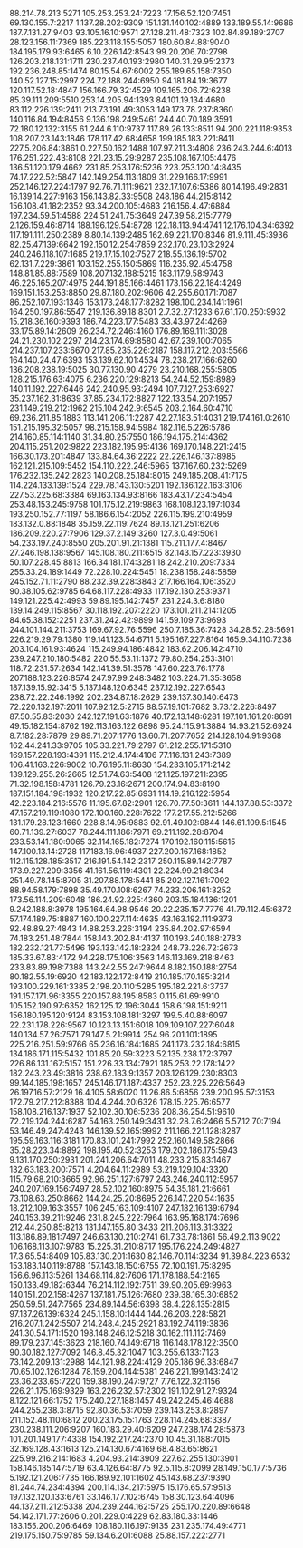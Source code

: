 88.214.78.213:5271
105.253.253.24:7223
17.156.52.120:7451
69.130.155.7:2217
1.137.28.202:9309
151.131.140.102:4889
133.189.55.14:9686
187.7.131.27:9403
93.105.16.10:9571
27.128.211.48:7323
102.84.89.189:2707
28.123.156.11:7369
185.223.118.155:5057
180.60.84.88:9040
184.195.179.93:6465
6.10.226.142:8543
99.20.206.70:2798
126.203.218.131:1711
230.237.40.193:2980
140.31.29.95:2373
192.236.248.85:1474
80.15.54.67:6002
255.189.65.158:7350
140.52.127.15:2997
224.72.188.244:6950
94.181.84.19:3677
120.117.52.18:4847
156.166.79.32:4529
109.165.206.72:6238
85.39.111.209:5510
253.14.205.94:1393
84.101.19.134:4680
83.112.226.139:2411
213.73.191.49:3053
149.173.78.237:8360
140.116.84.194:8456
9.136.198.249:5461
244.40.70.189:3591
72.180.12.132:3155
61.244.6.110:9737
117.89.26.133:8511
94.200.221.118:9353
108.207.23.143:1846
178.117.42.68:4658
199.185.183.221:8411
227.5.206.84:3861
0.227.50.162:1488
107.97.211.3:4808
236.243.244.6:4013
176.251.222.43:8108
221.23.15.29:9287
235.108.167.105:4476
136.51.120.179:4662
231.85.253.176:5236
223.253.120.14:8435
74.17.222.52:5847
142.149.254.113:1809
31.229.166.17:9991
252.146.127.224:1797
92.76.71.111:9621
232.17.107.6:5386
80.14.196.49:2831
16.139.14.227:9163
156.143.82.33:9508
248.186.44.215:8142
156.108.41.182:2352
93.34.200.105:4683
216.156.4.47:6884
197.234.59.51:4588
224.51.241.75:3649
247.39.58.215:7779
2.126.159.46:8714
188.196.129.54:8728
122.18.113.94:4741
12.176.104.34:6392
117.191.111.250:2389
8.80.14.139:2485
162.69.221.170:8346
81.9.111.45:3936
82.25.47.139:6642
192.150.12.254:7859
232.170.23.103:2924
240.246.118.107:1685
219.17.15.102:7527
218.55.136.19:5702
62.131.7.229:3861
103.152.255.150:5869
116.235.92.45:4758
148.81.85.88:7589
108.207.132.188:5215
183.117.9.58:9743
46.225.165.207:4975
244.191.85.166:4461
173.156.22.184:4249
169.151.153.253:8850
29.87.180.202:9606
42.255.60.171:7087
86.252.107.193:1346
153.173.248.177:8282
198.100.234.141:1961
164.250.197.86:5547
219.136.89.18:8301
2.7.32.27:1233
67.61.170.250:9932
15.218.36.160:9393
186.74.223.177:5483
33.43.97.24:4269
33.175.89.14:2609
26.234.72.246:4160
176.89.169.111:3028
24.21.230.102:2297
214.23.174.69:8580
42.67.239.100:7065
214.237.107.233:6670
217.85.235.226:2187
158.117.212.203:5566
164.140.24.47:6393
153.139.62.101:4534
78.238.217.166:6260
136.208.238.19:5025
30.77.130.90:4279
23.210.168.255:5805
128.215.176.63:4075
6.236.220.129:8213
54.244.52.159:8989
140.11.192.227:6446
242.240.95.93:2494
107.7.127.253:6927
35.237.162.31:8639
37.85.234.172:8827
122.133.54.207:1957
231.149.219.212:1962
215.104.242.9:6545
203.2.164.60:4710
69.236.211.85:1883
113.141.206.11:2287
42.27.183.51:4031
219.174.161.0:2610
151.215.195.32:5057
98.215.158.94:5984
182.116.5.226:5786
214.160.85.114:1140
31.34.80.25:7550
186.194.175.214:4362
204.115.251.202:9822
223.182.195.95:4136
169.170.148.221:2415
166.30.173.201:4847
133.84.64.36:2222
22.226.146.137:8985
162.121.215.109:5452
154.110.222.246:5965
137.167.60.232:5269
176.232.135.242:2823
140.208.25.184:8015
249.185.208.41:7175
114.224.133.139:1524
229.78.143.130:5201
192.136.122.163:3106
227.53.225.68:3384
69.163.134.93:8166
183.43.17.234:5454
253.48.153.245:9758
101.175.12.219:9863
168.108.123.197:1034
193.250.152.77:1197
58.186.6.154:2052
226.115.199.210:4959
183.132.0.88:1848
35.159.22.119:7624
89.13.121.251:6206
186.209.220.27:7906
129.37.2.149:3260
127.3.0.49:5061
54.233.197.240:8550
205.201.91.21:1381
115.211.177.4:8467
27.246.198.138:9567
145.108.180.211:6515
82.143.157.223:3930
50.107.228.45:8813
166.34.181.174:3281
18.242.210.209:7334
255.33.24.189:1449
72.228.10.224:5451
18.238.158.248:5859
245.152.71.11:2790
88.232.39.228:3843
217.166.164.106:3520
90.38.105.62:9785
64.68.117.228:4933
117.192.130.253:9371
149.121.225.42:4993
59.89.195.142:7457
231.224.3.6:8180
139.14.249.115:8567
30.118.192.207:2220
173.101.211.214:1205
84.65.38.152:2251
237.31.242.42:9899
141.59.109.73:9693
244.101.144.211:3753
169.67.92.76:5596
250.7.185.36:7428
34.28.52.28:5691
226.219.29.79:1380
119.141.123.54:6711
5.195.167.227:8164
165.9.34.110:7238
203.104.161.93:4624
115.249.94.186:4842
183.62.206.142:4710
239.247.210.180:5482
220.55.53.11:1372
79.80.254.253:3101
118.72.231.57:2634
142.141.39.51:3578
147.60.223.76:1778
207.188.123.226:8574
247.97.99.248:3482
103.224.71.35:3658
187.139.15.92:3415
5.137.148.120:6345
237.12.192.227:6543
238.72.22.246:1992
202.234.87.18:2629
239.137.30.140:6473
72.220.132.197:2011
107.92.12.5:2715
88.57.19.101:7682
3.73.12.226:8497
87.50.55.83:2030
242.127.191.63:1876
40.172.13.148:6281
197.101.161.20:8691
49.15.182.154:8762
192.113.163.122:6898
95.24.115.91:3884
14.93.21.52:6924
8.7.182.28:7879
29.89.71.207:1776
13.60.71.207:7652
214.128.104.91:9368
162.44.241.33:9705
105.33.221.79:2797
61.212.255.171:5310
169.157.228.193:4391
115.212.4.174:4106
77.116.131.243:7389
106.41.163.226:9002
10.76.195.11:8630
154.233.105.171:2142
139.129.255.26:2665
12.51.74.63:5408
121.125.197.211:2395
71.32.198.158:4781
126.79.23.16:2671
200.174.94.83:8190
187.151.184.198:1932
120.217.22.85:6931
114.19.216.122:5954
42.223.184.216:5576
11.195.67.82:2901
126.70.77.50:3611
144.137.88.53:3372
47.157.219.119:1080
172.100.160.228:7622
177.217.55.212:5266
131.179.28.123:1660
228.8.14.95:9883
92.91.49.102:9844
146.61.109.5:1545
60.71.139.27:6037
78.244.111.186:7971
69.211.192.28:8704
233.53.141.180:9065
32.114.165.182:7274
170.192.160.115:5615
147.100.13.14:2728
117.183.16.96:4937
227.200.167.168:1852
112.115.128.185:3517
216.191.54.142:2317
250.115.89.142:7787
173.9.227.209:3356
41.161.56.119:4301
22.224.99.21:8034
251.49.78.145:8705
31.207.88.178:5441
85.202.127.161:7092
88.94.58.179:7898
35.49.170.108:6267
74.233.206.161:3252
173.56.114.209:6048
186.24.92.225:4360
203.15.184.136:1201
9.242.188.8:3978
195.164.64.98:9546
20.22.235.157:7776
41.79.112.45:6372
57.174.189.75:8887
160.100.227.114:4635
43.163.192.111:9373
92.48.89.27:4843
14.88.253.226:3194
235.84.202.97:6594
74.183.251.48:7844
158.143.202.84:4137
110.193.240.188:2783
182.232.121.77:5496
193.133.142.18:2324
248.73.226.72:2673
185.33.67.83:4172
94.228.175.106:3563
146.113.169.218:8463
233.83.89.198:7388
143.242.55.247:9644
8.182.150.188:2754
80.182.55.19:6920
42.183.122.172:8419
210.185.170.185:3214
193.100.229.161:3385
2.198.20.110:5285
195.182.221.6:3737
191.157.171.96:3355
220.157.88.195:8583
0.115.61.69:9910
105.152.190.97:6352
162.125.12.196:3044
158.6.198.151:9211
156.180.195.120:9124
83.153.108.181:3297
199.5.40.88:6097
22.231.178.226:9567
10.123.13.151:6018
109.109.107.227:6048
140.134.57.26:7571
79.147.5.21:9914
254.96.201.101:1895
225.216.251.59:9766
65.236.16.184:1685
241.173.232.184:6815
134.186.171.115:5432
101.85.20.59:3223
52.135.238.172:3797
226.86.131.167:5157
151.226.33.134:7921
185.253.22.178:1422
182.243.23.49:3816
238.62.183.9:1357
203.126.129.230:8303
99.144.185.198:1657
245.146.171.187:4337
252.23.225.226:5649
26.197.16.57:2129
16.4.105.58:6020
11.26.86.5:6856
239.200.95.57:3153
172.79.217.212:8388
104.4.244.20:6326
178.15.225.76:6577
158.108.216.137:1937
52.102.30.106:5236
208.36.254.51:9610
72.219.124.244:6287
54.163.250.149:3431
32.28.7.6:2466
5.57.12.70:7194
53.146.49.247:4243
146.139.52.165:9992
211.166.221.128:8287
195.59.163.116:3181
170.83.101.241:7992
252.160.149.58:2866
35.28.223.34:8892
198.195.40.52:3253
179.202.186.175:5943
9.131.170.250:2931
201.241.206.64:7011
48.233.215.83:1467
132.63.183.200:7571
4.204.64.11:2989
53.219.129.104:3320
115.79.68.210:3665
92.96.251.127:6797
243.246.240.112:5957
240.207.169.156:7497
28.52.102.160:8975
54.35.181.21:6661
73.108.63.250:8662
144.24.25.20:8695
226.147.220.54:1635
18.212.109.163:3557
106.245.163.109:4107
247.182.16.139:6794
240.153.39.211:9246
231.8.245.222:7964
163.95.168.174:7696
212.44.250.85:8213
131.147.155.80:3433
211.206.113.31:3322
113.186.89.181:7497
246.63.130.210:2741
61.7.33.78:1861
56.49.2.113:9022
106.168.113.107:9783
15.225.31.210:8717
195.176.224.249:4827
17.3.65.54:8409
105.83.130.201:1630
82.146.70.114:3234
91.39.84.223:6532
153.183.140.119:8788
157.143.18.150:6755
72.100.191.75:8295
156.6.96.113:5261
134.68.114.82:7606
171.178.188.54:2165
150.133.49.182:6344
76.214.112.192:7511
39.90.205.69:9963
140.151.202.158:4267
137.181.75.126:7680
239.38.165.30:6852
250.59.51.247:7565
234.89.144.56:6398
38.4.228.135:2815
97.137.26.139:6324
245.1.158.10:1444
144.26.203.228:5821
216.207.1.242:5507
214.248.4.245:2921
83.192.74.119:3836
241.30.54.171:1520
198.148.246.12:5218
30.162.111.112:7469
89.179.237.145:3623
218.160.74.149:6718
116.148.178.122:3500
90.30.182.127:7092
146.8.45.32:1047
103.255.6.133:7123
73.142.209.131:2988
144.121.98.224:4129
205.186.96.33:6847
70.65.102.126:1284
78.159.204.144:5381
246.221.199.143:2412
23.36.233.65:7220
159.38.190.247:9727
7.76.122.32:1156
226.21.175.169:9329
163.226.232.57:2302
191.102.91.27:9324
8.122.121.66:1752
175.240.227.188:1457
49.242.245.46:4688
244.255.238.3:8715
92.80.36.53:7059
239.143.253.8:2897
211.152.48.110:6812
200.23.175.15:1763
228.114.245.68:3387
230.238.111.206:9207
160.183.29.40:6209
247.238.174.28:5873
101.201.149.177:4338
154.192.217.24:2370
10.45.31.188:7015
32.169.128.43:1613
125.214.130.67:4169
68.4.83.65:8621
225.99.216.214:1683
4.204.93.214:3909
227.62.255.130:3901
158.146.185.147:5719
63.4.126.64:8775
92.5.115.8:2099
28.149.150.177:5736
5.192.121.206:7735
166.189.92.101:1602
45.143.68.237:9390
81.244.74.234:4394
200.114.134.217:5975
15.176.65.57:9513
197.132.120.133:6761
33.146.177.102:6745
158.30.123.64:4096
44.137.211.212:5338
204.239.244.162:5725
255.170.220.89:6648
54.142.171.77:2606
0.201.229.0:4229
62.83.180.33:1446
183.155.200.206:6469
108.180.116.197:9135
231.235.174.49:4771
219.175.150.75:9785
59.134.6.201:6088
25.88.157.222:2771
